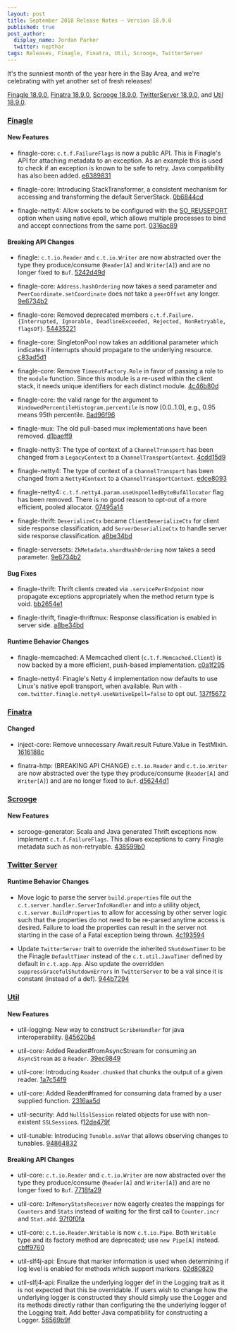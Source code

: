 ```yaml
---
layout: post
title: September 2018 Release Notes — Version 18.9.0
published: true
post_author:
  display_name: Jordan Parker
  twitter: nepthar
tags: Releases, Finagle, Finatra, Util, Scrooge, TwitterServer
---
```


It's the sunniest month of the year here in the Bay Area, and we're celebrating
with yet another set of fresh releases!

[Finagle 18.9.0](https://github.com/twitter/finagle/releases/tag/finagle-18.9.0),
[Finatra 18.9.0](https://github.com/twitter/finatra/releases/tag/finatra-18.9.0),
[Scrooge 18.9.0](https://github.com/twitter/scrooge/releases/tag/scrooge-18.9.0),
[TwitterServer 18.9.0](https://github.com/twitter/twitter-server/releases/tag/twitter-server-18.9.0),
and [Util 18.9.0](https://github.com/twitter/util/releases/tag/util-18.9.0).

### [Finagle](https://github.com/twitter/finagle/) ###

#### New Features

* finagle-core: `c.t.f.FailureFlags` is now a public API. This is Finagle's
  API for attaching metadata to an exception. As an example this is used to
  check if an exception is known to be safe to retry. Java compatibility has
  also been added. [e6389831](https://github.com/twitter/finagle/commit/e6389831e527b8634de82ecbb275705578c0f688)

* finagle-core: Introducing StackTransformer, a consistent mechanism for
  accessing and transforming the default ServerStack. [0b6844cd](https://github.com/twitter/finagle/commit/0b6844cdfbc176a499b908d8cf71b171b3aac2d0)

* finagle-netty4: Allow sockets to be configured with the [SO_REUSEPORT](http://lwn.net/Articles/542629/) option
  when using native epoll, which allows multiple processes to bind and accept connections
  from the same port. [0316ac89](https://github.com/twitter/finagle/commit/0316ac8940f056b86e3d5463ba63b6033a539886)

#### Breaking API Changes

* finagle: `c.t.io.Reader` and `c.t.io.Writer` are now abstracted over the type
  they produce/consume (`Reader[A]` and `Writer[A]`) and are no longer fixed to `Buf`.
  [5242d49d](https://github.com/twitter/finagle/commit/5242d49d8e6aa9041626311ae66405b2634136b2)

* finagle-core: `Address.hashOrdering` now takes a seed parameter and
  `PeerCoordinate.setCoordinate` does not take a `peerOffset` any longer.
  [9e6734b2](https://github.com/twitter/finagle/commit/9e6734b21f55d0aed95e33dc299ce05b3c524748)

* finagle-core: Removed deprecated members `c.t.f.Failure.{Interrupted, Ignorable, DeadlineExceeded,
  Rejected, NonRetryable, flagsOf}`. [54435221](https://github.com/twitter/finagle/commit/54435221ae361b3eef3fe0b4b6846099f1504421)

* finagle-core: SingletonPool now takes an additional parameter which indicates if interrupts
  should propagate to the underlying resource. [c83ad5d1](https://github.com/twitter/finagle/commit/c83ad5d1a3727ee8a8638bff8669cf37edecbeab)

* finagle-core: Remove `TimeoutFactory.Role` in favor of passing a role to the `module` function.
  Since this module is a re-used within the client stack, it needs unique identifiers for each
  distinct module. [4c46b80d](https://github.com/twitter/finagle/commit/4c46b80d69108e079c7761425504d19647f152fd)

* finagle-core: the valid range for the argument to `WindowedPercentileHistogram.percentile`
  is now [0.0..1.0], e.g., 0.95 means 95th percentile. [8ad96f96](https://github.com/twitter/finagle/commit/8ad96f9619a889f93195e44b7f3be27c0cfebfd3)

* finagle-mux: The old pull-based mux implementations have been removed. [d1baeff9](https://github.com/twitter/finagle/commit/d1baeff95b7e464e2827d8800da6a3ef65526128)

* finagle-netty3: The type of context of a `ChannelTransport` has been changed from a
  `LegacyContext` to a `ChannelTransportContext`. [4cdd15d9](https://github.com/twitter/finagle/commit/4cdd15d91180e3a05369063061cee213b3642e69)

* finagle-netty4: The type of context of a `ChannelTransport` has been changed from a
  `Netty4Context` to a `ChannelTransportContext`. [edce8093](https://github.com/twitter/finagle/commit/edce8093e8e741b4b3f671702298ed4b06fb8735)

* finagle-netty4: `c.t.f.netty4.param.useUnpoolledByteBufAllocator` flag has been removed. There is
  no good reason to opt-out of a more efficient, pooled allocator. [07495a14](https://github.com/twitter/finagle/commit/07495a14672ff871a892355f1fcb0372c201dc48)

* finagle-thrift: `DeserializeCtx` became `ClientDeserializeCtx` for client side response
  classification, add `ServerDeserializeCtx` to handle server side response classification.
  [a8be34bd](https://github.com/twitter/finagle/commit/a8be34bdff98c794482f536ed6dd6432b7c23f06)

* finagle-serversets: `ZkMetadata.shardHashOrdering` now takes a seed parameter.
  [9e6734b2](https://github.com/twitter/finagle/commit/9e6734b21f55d0aed95e33dc299ce05b3c524748)

#### Bug Fixes

* finagle-thrift: Thrift clients created via `.servicePerEndpoint` now propagate exceptions
  appropriately when the method return type is void. [bb2654e1](https://github.com/twitter/finagle/commit/bb2654e13674a2e6304be2354caa02387df52589)

* finagle-thrift, finagle-thriftmux: Response classification is enabled in server side.
  [a8be34bd](https://github.com/twitter/finagle/commit/a8be34bdff98c794482f536ed6dd6432b7c23f06)

#### Runtime Behavior Changes

* finagle-memcached: A Memcached client (`c.t.f.Memcached.Client`) is now backed by a more efficient,
  push-based implementation. [c0a1f295](https://github.com/twitter/finagle/commit/c0a1f295f58d699a77142ea2720965b63203cc89)

* finagle-netty4: Finagle's Netty 4 implementation now defaults to use Linux's native epoll
  transport, when available. Run with `-com.twitter.finagle.netty4.useNativeEpoll=false` to opt out.
  [137f5672](https://github.com/twitter/finagle/commit/137f56721fd7aa750101aee29203649d6f0e539c)

### [Finatra](https://github.com/twitter/finatra/) ###

#### Changed

* inject-core: Remove unnecessary Await.result Future.Value in TestMixin. [1616188c](https://github.com/twitter/finatra/commit/1616188cfb5414efa47d28618bde3b90abba0e63)

* finatra-http: (BREAKING API CHANGE) `c.t.io.Reader` and `c.t.io.Writer` are now abstracted over
  the type they produce/consume (`Reader[A]` and `Writer[A]`) and are no longer fixed to `Buf`.
  [d56244d1](https://github.com/twitter/finatra/commit/d56244d1f0cd1442c8712e3b2ba24fdd6570f9ee)

### [Scrooge](https://github.com/twitter/scrooge/) ###

#### New Features

* scrooge-generator: Scala and Java generated Thrift exceptions now implement `c.t.f.FailureFlags`.
  This allows exceptions to carry Finagle metadata such as non-retryable. [438599b0](https://github.com/twitter/scrooge/commit/438599b0b15fb3c2bbdcf302fe18046a530071b1)

### [Twitter Server](https://github.com/twitter/twitter-server/) ###

#### Runtime Behavior Changes

* Move logic to parse the server `build.properties` file out the `c.t.server.handler.ServerInfoHandler`
  and into a utility object, `c.t.server.BuildProperties` to allow for accessing by other server
  logic such that the properties do not need to be re-parsed anytime access is desired. Failure to
  load the properties can result in the server not starting in the case of a Fatal exception
  being thrown. [4c193594](https://github.com/twitter/twitter-server/commit/4c193594053cd332ef2ff1602df82ad948024a7e)

* Update `TwitterServer` trait to override the inherited `ShutdownTimer` to be the Finagle
  `DefaultTimer` instead of the `c.t.util.JavaTimer` defined by default in `c.t.app.App`. Also
  update the overridden `suppressGracefulShutdownErrors` in `TwitterServer` to be a val since
  it is constant (instead of a def). [944b7294](https://github.com/twitter/twitter-server/commit/944b7294eea62769cc53e30f6ecab91a243fe444)

### [Util](https://github.com/twitter/util/) ###

#### New Features

* util-logging: New way to construct `ScribeHandler` for java interoperability.
  [845620b4](https://github.com/twitter/util/commit/845620b48ea27c815b55ce1a7ce4deb54a1b2532)

* util-core: Added Reader#fromAsyncStream for consuming an `AsyncStream` as a `Reader`.
  [39ec9849](https://github.com/twitter/util/commit/39ec9849814642fb46d0604f3da8aaa2437574ff)

* util-core: Introducing `Reader.chunked` that chunks the output of a given reader.
  [1a7c54f9](https://github.com/twitter/util/commit/1a7c54f96e23e0d9c66bace6cae23b7e2f21a3a8)

* util-core: Added Reader#framed for consuming data framed by a user supplied function.
  [2316aa5d](https://github.com/twitter/util/commit/2316aa5dcf68780d125124d9eb7cf62ba585844a)

* util-security: Add `NullSslSession` related objects for use with non-existent
  `SSLSession`s.  f[12de479f](https://github.com/twitter/util/commit/12de479fa6cf7b13afdf9d2458a1bd5b01499d43)

* util-tunable: Introducing `Tunable.asVar` that allows observing changes to tunables.
  [94864832](https://github.com/twitter/util/commit/94864832a593f5f75c696c8dab913ceba69e81dc)

#### Breaking API Changes

* util-core: `c.t.io.Reader` and `c.t.io.Writer` are now abstracted over the type
  they produce/consume (`Reader[A]` and `Writer[A]`) and are no longer fixed to `Buf`.
  [7718fa29](https://github.com/twitter/util/commit/7718fa298ab87e7843a5f6f136b7f92a4398561d)

* util-core: `InMemoryStatsReceiver` now eagerly creates the mappings for `Counters`
  and `Stats` instead of waiting for the first call to `Counter.incr` and `Stat.add`.
  [97f0f0fa](https://github.com/twitter/util/commit/97f0f0faa8ab1ceb8fca8743d2b4b21d26b5769d)

* util-core: `c.t.io.Reader.Writable` is now `c.t.io.Pipe`. Both `Writable` type and
  its factory method are deprecated; use `new Pipe[A]` instead.  [cbff9760](https://github.com/twitter/util/commit/cbff976029b23dc9c8d7b3b6c497b49e0a6547ad)

* util-slf4j-api: Ensure that marker information is used when determining if log
  level is enabled for methods which support markers. [02d80820](https://github.com/twitter/util/commit/02d80820c041009511e40c36e382b9ac5572f698)

* util-slfj4-api: Finalize the underlying logger def in the Logging trait as it is not
  expected that this be overridable. If users wish to change how the underlying logger is
  constructed they should simply use the Logger and its methods directly rather than
  configuring the the underlying logger of the Logging trait.
  Add better Java compatibility for constructing a Logger. [56569b9f](https://github.com/twitter/util/commit/56569b9f4226b65b32d4e3f0079515b6d5542816)
